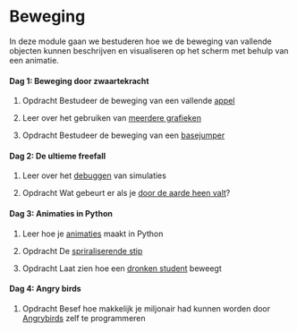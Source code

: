 # Beweging

In deze module gaan we bestuderen hoe we de beweging van vallende objecten kunnen beschrijven en visualiseren op het scherm met behulp van een animatie.

#### Dag 1: Beweging door zwaartekracht

1. <span class="label label-primary">Opdracht</span> Bestudeer de beweging van een vallende [appel](/beweging/appel)

2. Leer over het gebruiken van [meerdere grafieken](/python/meerdere-grafieken)

3. <span class="label label-primary">Opdracht</span> Bestudeer de beweging van een [basejumper](/beweging/basejump)

#### Dag 2: De ultieme freefall

1. Leer over het [debuggen](/python/debuggen) van simulaties

2. <span class="label label-primary">Opdracht</span> Wat gebeurt er als je [door de aarde heen valt](/beweging/freefall)?

#### Dag 3: Animaties in Python

1. Leer hoe je [animaties](/python/animaties) maakt in Python

2. <span class="label label-primary">Opdracht</span> De [spriraliserende stip](/beweging/stip)

3. <span class="label label-primary">Opdracht</span> Laat zien hoe een [dronken student](/beweging/student) beweegt

#### Dag 4: Angry birds

1. <span class="label label-primary">Opdracht</span> Besef hoe makkelijk je miljonair had kunnen worden door [Angrybirds](/beweging/angrybirds) zelf te programmeren
